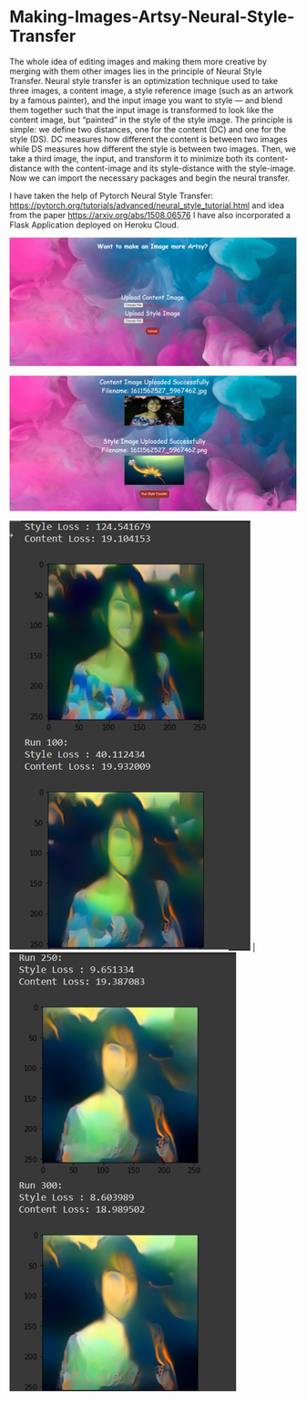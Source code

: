 # Making-Images-Artsy-Neural-Style-Transfer
The whole idea of editing images and making them more creative by merging with them other images lies in the principle of Neural Style Transfer. Neural style transfer is an optimization technique used to take three images, a content image, a style reference image (such as an artwork by a famous painter), and the input image you want to style — and blend them together such that the input image is transformed to look like the content image, but “painted” in the style of the style image.
The principle is simple: we define two distances, one for the content (DC) and one for the style (DS). DC measures how different the content is between two images while DS measures how different the style is between two images. Then, we take a third image, the input, and transform it to minimize both its content-distance with the content-image and its style-distance with the style-image. Now we can import the necessary packages and begin the neural transfer.

I have taken the help of Pytorch Neural Style Transfer: https://pytorch.org/tutorials/advanced/neural_style_tutorial.html and idea from the paper https://arxiv.org/abs/1508.06576
I have also incorporated a Flask Application deployed on Heroku Cloud.

![Homepage of the Flask Application](images/Capture.PNG)

![Uploaded images](images/Capture1.PNG)

![Results](images/Capture2.PNG) |                                                         ![Results](images/Capture3.PNG)



